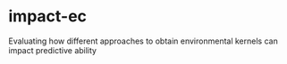 # impact-ec
Evaluating how different approaches to obtain environmental kernels can impact predictive ability
